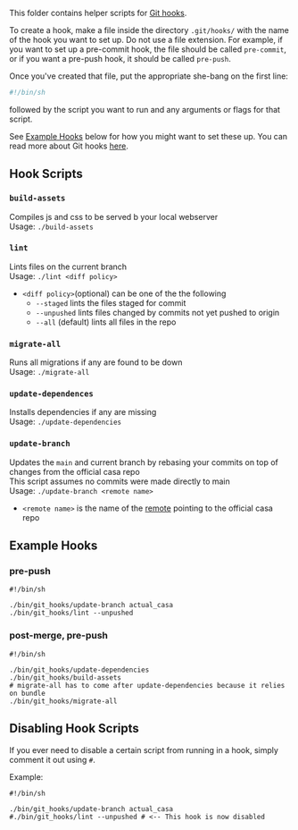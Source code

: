 This folder contains helper scripts for [Git hooks](https://www.atlassian.com/git/tutorials/git-hooks).

To create a hook, make a file inside the directory `.git/hooks/` with the name of the hook you want to set up. Do not use a file extension.
For example, if you want to set up a pre-commit hook, the file should be called `pre-commit`, or if you want a pre-push hook, it should be called `pre-push`.

Once you've created that file, put the appropriate she-bang on the first line:
```bash
#!/bin/sh
```
followed by the script you want to run and any arguments or flags for that script.

See [Example Hooks](#example-hooks) below for how you might want to set these up.
You can read more about Git hooks [here](https://git-scm.com/docs/githooks).

## Hook Scripts

### `build-assets`  
Compiles js and css to be served b your local webserver  
Usage: `./build-assets`

### `lint`  
Lints files on the current branch  
Usage: `./lint <diff policy>`  
 + `<diff policy>`(optional) can be one of the the following
   - `--staged` lints the files staged for commit
   - `--unpushed` lints files changed by commits not yet pushed to origin
   - `--all` (default) lints all files in the repo  

### `migrate-all`  
Runs all migrations if any are found to be down  
Usage: `./migrate-all`  

### `update-dependences`  
Installs dependencies if any are missing  
Usage: `./update-dependencies`  
  
### `update-branch`
Updates the `main` and current branch by rebasing your commits on top of changes from the official casa repo  
This script assumes no commits were made directly to main  
Usage: `./update-branch <remote name>`  
 + `<remote name>` is the name of the [remote](https://git-scm.com/book/en/v2/Git-Basics-Working-with-Remotes) pointing to the official casa repo
   
## Example Hooks
### pre-push
    #!/bin/sh
  
    ./bin/git_hooks/update-branch actual_casa
    ./bin/git_hooks/lint --unpushed
### post-merge, pre-push  
    #!/bin/sh

    ./bin/git_hooks/update-dependencies
    ./bin/git_hooks/build-assets
    # migrate-all has to come after update-dependencies because it relies on bundle
    ./bin/git_hooks/migrate-all
    
## Disabling Hook Scripts  
If you ever need to disable a certain script from running in a hook, simply comment it out using `#`.  
  
Example:  

    #!/bin/sh
  
    ./bin/git_hooks/update-branch actual_casa
    #./bin/git_hooks/lint --unpushed # <-- This hook is now disabled
